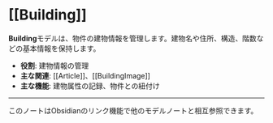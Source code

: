 # [[Building]]

**Building**モデルは、物件の建物情報を管理します。建物名や住所、構造、階数などの基本情報を保持します。

- **役割**: 建物情報の管理
- **主な関連**: [[Article]]、[[BuildingImage]]
- **主な機能**: 建物属性の記録、物件との紐付け

---

このノートはObsidianのリンク機能で他のモデルノートと相互参照できます。 